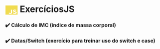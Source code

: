 # <img align="center" alt="Hashimoto-JS" height="30" width="40" src="https://raw.githubusercontent.com/devicons/devicon/master/icons/javascript/javascript-plain.svg"> ExercíciosJS
### ✔️ Cálculo de IMC (índice de massa corporal)
### ✔️ Datas/Switch (exercício para treinar uso do switch e case)
